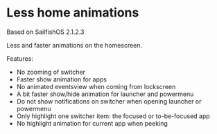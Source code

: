 # Less home animations

Based on SailfishOS 2.1.2.3

Less and faster animations on the homescreen.

Features:
- No zooming of switcher
- Faster show animation for apps
- No animated eventsview when coming from lockscreen
- A bit faster show/hide animation for launcher and powermenu
- Do not show notifications on switcher when opening launcher or powermenu
- Only highlight one switcher item: the focused or to-be-focused app
- No highlight animation for current app when peeking
